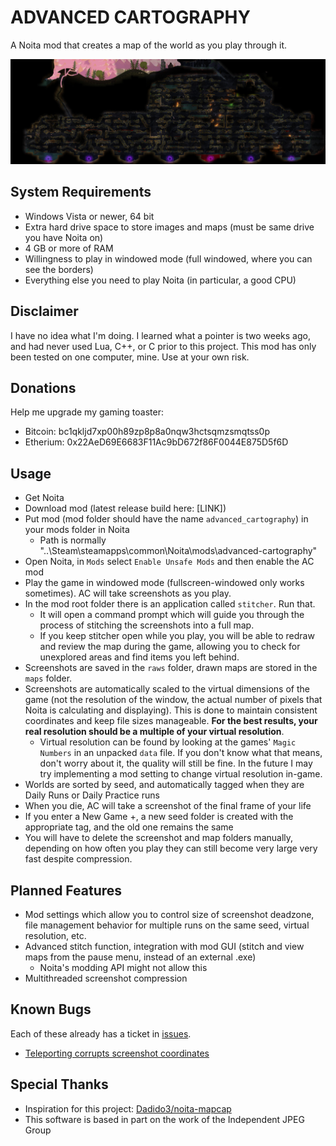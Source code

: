 # ADVANCED CARTOGRAPHY
A Noita mod that creates a map of the world as you play through it.

![banner](examples/banner_compressed.jpg)

## System Requirements

- Windows Vista or newer, 64 bit
- Extra hard drive space to store images and maps (must be same drive you have Noita on)
- 4 GB or more of RAM
- Willingness to play in windowed mode (full windowed, where you can see the borders)
- Everything else you need to play Noita (in particular, a good CPU)

## Disclaimer

I have no idea what I'm doing. I learned what a pointer is two weeks ago, and had never used Lua, C++, or C prior to this project. This mod has only been tested on one computer, mine. Use at your own risk.

## Donations

Help me upgrade my gaming toaster:

- Bitcoin: bc1qkljd7xp00h89zp8p8a0nqw3hctsqmzsmqtss0p
- Etherium: 0x22AeD69E6683F11Ac9bD672f86F0044E875D5f6D

## Usage

- Get Noita
- Download mod (latest release build here: [LINK])
- Put mod (mod folder should have the name `advanced_cartography`) in your mods folder in Noita
    - Path is normally "..\Steam\steamapps\common\Noita\mods\advanced-cartography"
- Open Noita, in `Mods` select `Enable Unsafe Mods` and then enable the AC mod
- Play the game in windowed mode (fullscreen-windowed only works sometimes). AC will take screenshots as you play.
- In the mod root folder there is an application called `stitcher`. Run that.
    - It will open a command prompt which will guide you through the process of stitching the screenshots into a full map.
    - If you keep stitcher open while you play, you will be able to redraw and review the map during the game, allowing you to check for unexplored areas and find items you left behind.
- Screenshots are saved in the `raws` folder, drawn maps are stored in the `maps` folder.
- Screenshots are automatically scaled to the virtual dimensions of the game (not the resolution of the window, the actual number of pixels that Noita is calculating and displaying). This is done to maintain consistent coordinates and keep file sizes manageable. **For the best results, your real resolution should be a multiple of your virtual resolution**.
    - Virtual resolution can be found by looking at the games' `Magic Numbers` in an unpacked `data` file. If you don't know what that means, don't worry about it, the quality will still be fine. In the future I may try implementing a mod setting to change virtual resolution in-game.
- Worlds are sorted by seed, and automatically tagged when they are Daily Runs or Daily Practice runs
- When you die, AC will take a screenshot of the final frame of your life
- If you enter a New Game +, a new seed folder is created with the appropriate tag, and the old one remains the same
- You will have to delete the screenshot and map folders manually, depending on how often you play they can still become very large very fast despite compression.

## Planned Features

- Mod settings which allow you to control size of screenshot deadzone, file management behavior for multiple runs on the same seed, virtual resolution, etc. 
- Advanced stitch function, integration with mod GUI (stitch and view maps from the pause menu, instead of an external .exe)
    - Noita's modding API might not allow this
- Multithreaded screenshot compression

## Known Bugs

Each of these already has a ticket in [issues](https://github.com/d0ng1er/advanced_cartography/issues).

- [Teleporting corrupts screenshot coordinates](https://github.com/d0ng1er/advanced_cartography/issues/1)

## Special Thanks

- Inspiration for this project: [Dadido3/noita-mapcap](https://github.com/Dadido3/noita-mapcap)
- This software is based in part on the work of the Independent JPEG Group
